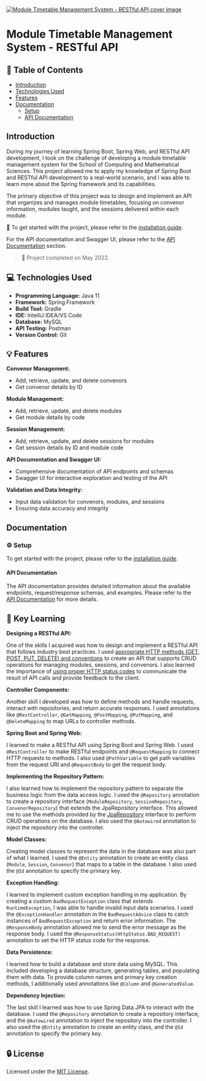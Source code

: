 [![Module Timetable Management System - RESTful API cover image](./docs/cover.png)](https://app.swaggerhub.com/apis-docs/Esh07/Module-Timetable-Management-System-RESTful-API/1.0.0#/)

# Module Timetable Management System - RESTful API

## :page_facing_up: Table of Contents

- [Introduction](#introduction)
- [Technologies Used](#computer-technologies-used)
- [Features](#bulb-features)
- [Documentation](#gear-setup)
  - [Setup](#gear-setup)
  - [API Documentation](#api-documentation)

## Introduction

During my journey of learning Spring Boot, Spring Web, and RESTful API development, I took on the challenge of developing a module timetable management system for the School of Computing and Mathematical Sciences. This project allowed me to apply my knowledge of Spring Boot and RESTful API development to a real-world scenario, and I was able to learn more about the Spring framework and its capabilities.

The primary objective of this project was to design and implement an API that organizes and manages module timetables, focusing on convenor information, modules taught, and the sessions delivered within each module.

<!-- project completed  -->

:book: To get started with the project, please refer to the [installation guide]().

For the API documentation and Swagger UI, please refer to the [API Documentation](https://app.swaggerhub.com/apis-docs/Esh07/Module-Timetable-Management-System-RESTful-API/1.0.0#/) section.

> :tada: Project completed on May 2022.

## :computer: Technologies Used

- **Programming Language:** Java 11
- **Framework:** Spring Framework
- **Build Tool:** Gradle
- **IDE:** IntelliJ IDEA/VS Code
- **Database:** MySQL
- **API Testing:** Postman
- **Version Control:** Git

## :bulb: Features

**Convenor Management:**

- Add, retrieve, update, and delete convenors
- Get convenor details by ID

**Module Management:**

- Add, retrieve, update, and delete modules
- Get module details by code

**Session Management:**

- Add, retrieve, update, and delete sessions for modules
- Get session details by ID and module code

**API Documentation and Swagger UI:**

- Comprehensive documentation of API endpoints and schemas
- Swagger UI for interactive exploration and testing of the API

**Validation and Data Integrity:**

- Input data validation for convenors, modules, and sessions
- Ensuring data accuracy and integrity

## Documentation

### :gear: Setup

To get started with the project, please refer to the [installation guide]().

#### API Documentation

The API documentation provides detailed information about the available endpoints, request/response schemas, and examples. Please refer to the [API Documentation](https://app.swaggerhub.com/apis-docs/Esh07/Module-Timetable-Management-System-RESTful-API/1.0.0#/) for more details.

## :key: Key Learning

**Designing a RESTful API:**

One of the skills I acquired was how to design and implement a RESTful API that follows industry best practices. I used [appropriate HTTP methods (GET, POST, PUT, DELETE) and conventions](https://restfulapi.net/http-methods/) to create an API that supports CRUD operations for managing modules, sessions, and convenors. I also learned the importance of [using proper HTTP status codes](https://en.wikipedia.org/wiki/List_of_HTTP_status_codes) to communicate the result of API calls and provide feedback to the client.

**Controller Components:**

Another skill I developed was how to define methods and handle requests, interact with repositories, and return accurate responses. I used annotations like `@RestController`, `@GetMapping`, `@PostMapping`, `@PutMapping`, and `@DeleteMapping` to map URLs to controller methods.

**Spring Boot and Spring Web:**

I learned to make a RESTful API using Spring Boot and Spring Web. I used `@RestController` to make RESTful endpoints and `@RequestMapping` to connect HTTP requests to methods. I also used `@PathVariable` to get path variables from the request URI and `@RequestBody` to get the request body.

**Implementing the Repository Pattern:**

I also learned how to implement the repository pattern to separate the business logic from the data access logic. I used the `@Repository` annotation to create a repository interface (`ModuleRepository`, `SessionRepository`, `ConvenorRepository`) that extends the JpaRepository interface. This allowed me to use the methods provided by the [JpaRepository](https://docs.spring.io/spring-data/data-jpa/docs/current/api/org/springframework/data/jpa/repository/JpaRepository.html) interface to perform CRUD operations on the database. I also used the `@Autowired` annotation to inject the repository into the controller.

**Model Classes:**

Creating model classes to represent the data in the database was also part of what I learned. I used the `@Entity` annotation to create an entity class (`Module`, `Session`, `Convenor`) that maps to a table in the database. I also used the `@Id` annotation to specify the primary key.

**Exception Handling:**

I learned to implement custom exception handling in my application. By creating a custom `BadRequestException` class that extends `RuntimeException`, I was able to handle invalid input data scenarios. I used the `@ExceptionHandler` annotation in the `BadRequestAdvice` class to catch instances of `BadRequestException` and return error information. The `@ResponseBody` annotation allowed me to send the error message as the response body. I used the `@ResponseStatus(HttpStatus.BAD_REQUEST)` annotation to set the HTTP status code for the response.

**Data Persistence:**

I learned how to build a database and store data using MySQL. This included developing a database structure, generating tables, and populating them with data. To provide column names and primary key creation methods, I additionally used annotations like `@Column` and `@GeneratedValue`.

**Dependency Injection:**

The last skill I learned was how to use Spring Data JPA to interact with the database. I used the `@Repository` annotation to create a repository interface, and the `@Autowired` annotation to inject the repository into the controller. I also used the `@Entity` annotation to create an entity class, and the `@Id` annotation to specify the primary key.


## :lock: License

Licensed under the [MIT License](./LICENSE).